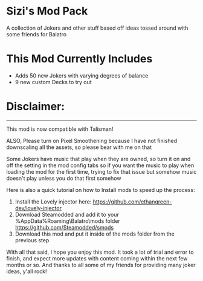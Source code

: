 # Sizi's Mod Pack
A collection of Jokers and other stuff based off ideas tossed around with some friends for Balatro 

# This Mod Currently Includes
- Adds 50 new Jokers with varying degrees of balance
- 9 new custom Decks to try out
  
# Disclaimer:
-----------------------
This mod is now compatible with Talisman!

ALSO, Please turn on Pixel Smoothening because I have not finished downscaling all the assets, so please bear with me on that

Some Jokers have music that play when they are owned, so turn it on and off the setting in the mod config tabs so if you want the music to play 
when loading the mod for the first time, trying to fix that issue but somehow music doesn't play unless you do that first somehow

Here is also a quick tutorial on how to Install mods to speed up the process:
1. Install the Lovely injector here: https://github.com/ethangreen-dev/lovely-injector
2. Download Steamodded and add it to your %AppData%Roaming\Balatro\mods folder https://github.com/Steamodded/smods
3. Download this mod and put it inside of the mods folder from the previous step

With all that said, I hope you enjoy this mod. It took a lot of trial and error to finish, and expect more updates with content coming
within the next few months or so. And thanks to all some of my friends for providing many joker ideas, y'all rock!
